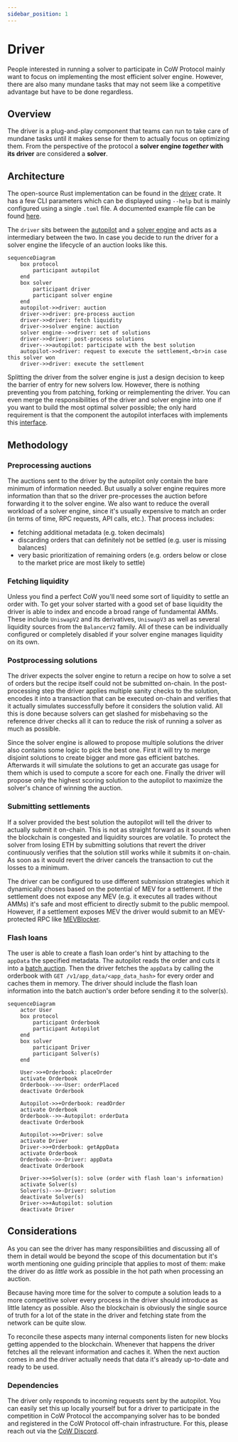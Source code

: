 ```yaml
---
sidebar_position: 1
---
```


# Driver

People interested in running a solver to participate in CoW Protocol mainly want to focus on implementing the most efficient solver engine.
However, there are also many mundane tasks that may not seem like a competitive advantage but have to be done regardless.

## Overview

The driver is a plug-and-play component that teams can run to take care of mundane tasks until it makes sense for them to actually focus on optimizing them.
From the perspective of the protocol a **solver engine _together_ with its driver** are considered a **solver**.

## Architecture

The open-source Rust implementation can be found in the [driver](https://github.com/cowprotocol/services/tree/main/crates/driver) crate.
It has a few CLI parameters which can be displayed using `--help` but is mainly configured using a single `.toml` file.
A documented example file can be found [here](https://github.com/cowprotocol/services/blob/main/crates/driver/example.toml).

The `driver` sits between the [autopilot](../autopilot) and a [solver engine](solver-engine) and acts as a intermediary between the two.
In case you decide to run the driver for a solver engine the lifecycle of an auction looks like this.

```mermaid
sequenceDiagram
    box protocol
        participant autopilot
    end
    box solver
        participant driver
        participant solver engine
    end
    autopilot->>driver: auction
    driver->>driver: pre-process auction
    driver->>driver: fetch liquidity
    driver->>solver engine: auction
    solver engine-->>driver: set of solutions
    driver->>driver: post-process solutions
    driver-->>autopilot: participate with the best solution
    autopilot->>driver: request to execute the settlement,<br>in case this solver won
    driver->>driver: execute the settlement
```

Splitting the driver from the solver engine is just a design decision to keep the barrier of entry for new solvers low.
However, there is nothing preventing you from patching, forking or reimplementing the driver.
You can even merge the responsibilities of the driver and solver engine into one if you want to build the most optimal solver possible; the only hard requirement is that the component the autopilot interfaces with implements this [interface](/cow-protocol/reference/apis/driver).

## Methodology

### Preprocessing auctions

The auctions sent to the driver by the autopilot only contain the bare minimum of information needed.
But usually a solver engine requires more information than that so the driver pre-processes the auction before forwarding it to the solver engine.
We also want to reduce the overall workload of a solver engine, since it's usually expensive to match an order (in terms of time, RPC requests, API calls, etc.).
That process includes:
* fetching additional metadata (e.g. token decimals)
* discarding orders that can definitely not be settled (e.g. user is missing balances)
* very basic prioritization of remaining orders (e.g. orders below or close to the market price are most likely to settle)

### Fetching liquidity

Unless you find a perfect CoW you'll need some sort of liquidity to settle an order with.
To get your solver started with a good set of base liquidity the driver is able to index and encode a broad range of fundamental AMMs.
These include `UniswapV2` and its derivatives, `UniswapV3` as well as several liquidity sources from the `BalancerV2` family.
All of these can be individually configured or completely disabled if your solver engine manages liquidity on its own.

### Postprocessing solutions

The driver expects the solver engine to return a recipe on how to solve a set of orders but the recipe itself could not be submitted on-chain.
In the post-processing step the driver applies multiple sanity checks to the solution, encodes it into a transaction that can be executed on-chain and verifies that it actually simulates successfully before it considers the solution valid.
All this is done because solvers can get slashed for misbehaving so the reference driver checks all it can to reduce the risk of running a solver as much as possible.

Since the solver engine is allowed to propose multiple solutions the driver also contains some logic to pick the best one.
First it will try to merge disjoint solutions to create bigger and more gas efficient batches.
Afterwards it will simulate the solutions to get an accurate gas usage for them which is used to compute a score for each one.
Finally the driver will propose only the highest scoring solution to the autopilot to maximize the solver's chance of winning the auction.

### Submitting settlements

If a solver provided the best solution the autopilot will tell the driver to actually submit it on-chain.
This is not as straight forward as it sounds when the blockchain is congested and liquidity sources are volatile.
To protect the solver from losing ETH by submitting solutions that revert the driver continuously verifies that the solution still works while it submits it on-chain.
As soon as it would revert the driver cancels the transaction to cut the losses to a minimum.

The driver can be configured to use different submission strategies which it dynamically choses based on the potential of MEV for a settlement.
If the settlement does not expose any MEV (e.g. it executes all trades without AMMs) it's safe and most efficient to directly submit to the public mempool.
However, if a settlement exposes MEV the driver would submit to an MEV-protected RPC like [MEVBlocker](https://mevblocker.io).

### Flash loans

The user is able to create a flash loan order's hint by attaching to the `appData` the specified metadata. The autopilot reads the order and cuts it into a [batch auction](../../../concepts/introduction/batch-auctions). Then the driver fetches the `appData` by calling the orderbook with `GET /v1/app_data/<app_data_hash>` for every order and caches them in memory. The driver should include the flash loan information into the batch auction's order before sending it to the solver(s).


```mermaid
sequenceDiagram
    actor User
    box protocol
        participant Orderbook
        participant Autopilot
    end
    box solver
        participant Driver
        participant Solver(s)
    end

    User->>+Orderbook: placeOrder
    activate Orderbook
    Orderbook-->>-User: orderPlaced
    deactivate Orderbook

    Autopilot->>+Orderbook: readOrder
    activate Orderbook
    Orderbook-->>-Autopilot: orderData
    deactivate Orderbook

    Autopilot->>+Driver: solve
    activate Driver
    Driver->>+Orderbook: getAppData
    activate Orderbook
    Orderbook-->>-Driver: appData
    deactivate Orderbook

    Driver->>+Solver(s): solve (order with flash loan's information)
    activate Solver(s)
    Solver(s)-->>-Driver: solution
    deactivate Solver(s)
    Driver->>+Autopilot: solution
    deactivate Driver
```

## Considerations

As you can see the driver has many responsibilities and discussing all of them in detail would be beyond the scope of this documentation but it's worth mentioning one guiding principle that applies to most of them: 
make the driver do as _little_ work as possible in the hot path when processing an auction.

Because having more time for the solver to compute a solution leads to a more competitive solver every process in the driver should introduce as little latency as possible.
Also the blockchain is obviously the single source of truth for a lot of the state in the driver and fetching state from the network can be quite slow.

To reconcile these aspects many internal components listen for new blocks getting appended to the blockchain.
Whenever that happens the driver fetches all the relevant information and caches it.
When the next auction comes in and the driver actually needs that data it's already up-to-date and ready to be used.

### Dependencies

The driver only responds to incoming requests sent by the autopilot.
You can easily set this up locally yourself but for a driver to participate in the competition in CoW Protocol the accompanying solver has to be bonded and registered in the CoW Protocol off-chain infrastructure.
For this, please reach out via the [CoW Discord](https://discord.gg/cowprotocol).
